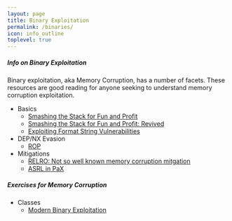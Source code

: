 ```yaml
---
layout: page
title: Binary Exploitation
permalink: /binaries/
icon: info_outline
toplevel: true
---
```


##### Info on Binary Exploitation #####

Binary exploitation, aka Memory Corruption, has a number of facets.  These
resources are good reading for anyone seeking to understand memory corruption
exploitation.


* Basics
  * [Smashing the Stack for Fun and Profit](http://insecure.org/stf/smashstack.html)
  * [Smashing the Stack for Fun and Profit: Revived](https://avicoder.me/2016/02/01/smashsatck-revived/)
  * [Exploiting Format String Vulnerabilities](http://julianor.tripod.com/bc/formatstring-1.2.pdf)
* DEP/NX Evasion
  * [ROP](/binaries/rop.html)
* Mitigations
  * [RELRO: Not so well known memory corruption mitgation](http://tk-blog.blogspot.com/2009/02/relro-not-so-well-known-memory.html)
  * [ASRL in PaX](https://pax.grsecurity.net/docs/aslr.txt)


##### Exercises for Memory Corruption #####

* Classes
  * [Modern Binary Exploitation](https://github.com/RPISEC/MBE)

